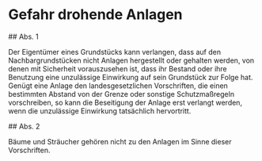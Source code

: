 # Gefahr drohende Anlagen



\#\# Abs. 1

 Der Eigentümer eines Grundstücks kann verlangen, dass auf den Nachbargrundstücken nicht Anlagen hergestellt oder gehalten werden, von denen mit Sicherheit vorauszusehen ist, dass ihr Bestand oder ihre Benutzung eine unzulässige Einwirkung auf sein Grundstück zur Folge hat. Genügt eine Anlage den landesgesetzlichen Vorschriften, die einen bestimmten Abstand von der Grenze oder sonstige Schutzmaßregeln vorschreiben, so kann die Beseitigung der Anlage erst verlangt werden, wenn die unzulässige Einwirkung tatsächlich hervortritt.

\#\# Abs. 2

 Bäume und Sträucher gehören nicht zu den Anlagen im Sinne dieser Vorschriften. 

